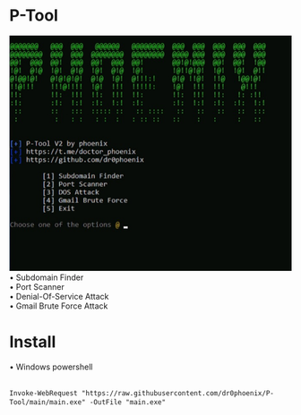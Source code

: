 # P-Tool

<img src="https://raw.githubusercontent.com/dr0phoenix/P-Tool/main/Screenshot.jpg" />
<br />
• Subdomain Finder
<br />
• Port Scanner
<br />
• Denial-Of-Service Attack
<br />
• Gmail Brute Force Attack
<br />

# Install

• Windows powershell
<pre>
<code>
Invoke-WebRequest "https://raw.githubusercontent.com/dr0phoenix/P-Tool/main/main.exe" -OutFile "main.exe"
</code>
</pre>
